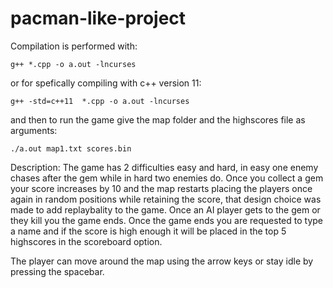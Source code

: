 # pacman-like-project
Compilation is performed with:
```
g++ *.cpp -o a.out -lncurses
```
or for spefically compiling with c++ version 11:
```
g++ -std=c++11  *.cpp -o a.out -lncurses
```
and then to run the game give the map folder and the highscores file as arguments:
```
./a.out map1.txt scores.bin
```
Description:
The game has 2 difficulties easy and hard, in easy one enemy chases after the gem while in hard two enemies do.
Once you collect a gem your score increases by 10 and the map restarts placing the players once again in random positions while retaining the score, 
that design choice was made to add replaybality to the game. Once an AI player gets to the gem or they kill you the game ends. Once the game ends you 
are requested to type a name and if the score is high enough it will be placed in the top 5 highscores in the scoreboard option.

The player can move around the map using the arrow keys or stay idle by pressing the spacebar.
